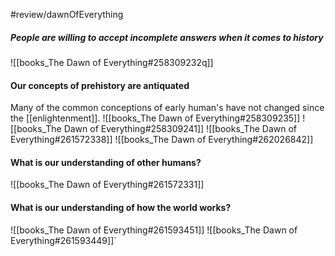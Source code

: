 #review/dawnOfEverything
##### People are willing to accept incomplete answers when it comes to history

![[books_The Dawn of Everything#258309232q]]
#### Our concepts of prehistory are antiquated
Many of the common conceptions of early human's have not changed since the [[enlightenment]]. 
![[books_The Dawn of Everything#258309235]]
![[books_The Dawn of Everything#258309241]]
![[books_The Dawn of Everything#261572338]]
![[books_The Dawn of Everything#262026842]]
#### What is our understanding of other humans?
![[books_The Dawn of Everything#261572331]]
#### What is our understanding of how the world works?
![[books_The Dawn of Everything#261593451]]
![[books_The Dawn of Everything#261593449]]`